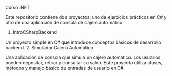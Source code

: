 Curso .NET

Este repositorio contiene dos proyectos: uno de ejercicios prácticos en C# y otro de una aplicación de consola de cajero automático.
1. IntroCSharpBackend

Un proyecto simple en C# que introduce conceptos básicos de desarrollo backend.
2. Simulador Cajero Automático

Una aplicación de consola que simula un cajero automático. Los usuarios pueden depositar, retirar y consultar su saldo. Este proyecto utiliza clases, métodos y manejo básico de entradas de usuario en C#.

